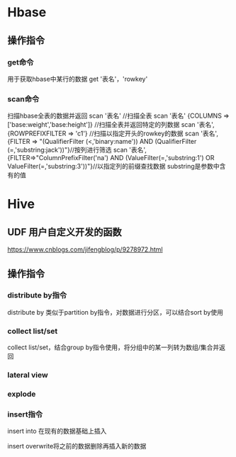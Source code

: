 # Hbase

## 操作指令

### get命令
用于获取hbase中某行的数据
get '表名'，'rowkey'

### scan命令 
扫描hbase全表的数据并返回
scan '表名' //扫描全表
scan '表名' {COLUMNS => ['base:weight','base:height']} //扫描全表并返回特定的列数据
scan '表名',{ROWPREFIXFILTER => 'c1'} //扫描以指定开头的rowkey的数据
scan '表名',{FILTER => "(QualifierFilter (<,'binary:name')) AND (QualifierFilter (=,'substring:jack'))"}//按列进行筛选
scan '表名',{FILTER=>"ColumnPrefixFilter('na') AND (ValueFilter(=,'substring:1') OR ValueFilter(=,'substring:3'))"}//以指定列的前缀查找数据 substring是参数中含有的值


# Hive

## UDF 用户自定义开发的函数
https://www.cnblogs.com/jifengblog/p/9278972.html


## 操作指令
### distribute by指令
distribute by 类似于partition by指令，对数据进行分区，可以结合sort by使用

### collect list/set
collect list/set，结合group by指令使用，将分组中的某一列转为数组/集合并返回

### lateral view

### explode

### insert指令
insert into 在现有的数据基础上插入

insert overwrite将之前的数据删除再插入新的数据





